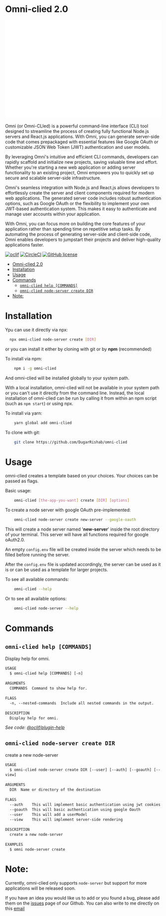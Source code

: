 # Omni-clied 2.0

![logo](./assets/omni%20logo/omni-high-resolution-logo-white-on-transparent-background.png)

Omni (or Omni-CLIed) is a powerful command-line interface (CLI) tool designed to streamline the process of creating fully functional Node.js servers and React.js applications. With Omni, you can generate server-side code that comes prepackaged with essential features like Google OAuth or customizable JSON Web Token (JWT) authentication and user models.

By leveraging Omni's intuitive and efficient CLI commands, developers can rapidly scaffold and initialize new projects, saving valuable time and effort. Whether you're starting a new web application or adding server functionality to an existing project, Omni empowers you to quickly set up secure and scalable server-side infrastructure.

Omni's seamless integration with Node.js and React.js allows developers to effortlessly create the server and client components required for modern web applications. The generated server code includes robust authentication options, such as Google OAuth or the flexibility to implement your own JWT-based authentication system. This makes it easy to authenticate and manage user accounts within your application.

With Omni, you can focus more on building the core features of your application rather than spending time on repetitive setup tasks. By automating the process of generating server-side and client-side code, Omni enables developers to jumpstart their projects and deliver high-quality applications faster.

[![oclif](https://img.shields.io/badge/cli-oclif-brightgreen.svg)](https://oclif.io)
[![CircleCI](https://circleci.com/gh/oclif/hello-world/tree/main.svg?style=shield)](https://circleci.com/gh/oclif/hello-world/tree/main)
[![GitHub license](https://img.shields.io/github/license/oclif/hello-world)](https://github.com/DugarRishab/omni-clied/blob/main/LICENSE)


<!-- toc -->
- [Omni-clied 2.0](#omni-clied-20)
- [Installation](#installation)
- [Usage](#usage)
- [Commands](#commands)
  - [`omni-clied help [COMMANDS]`](#omni-clied-help-commands)
  - [`omni-clied node-server create DIR`](#omni-clied-node-server-create-dir)
- [Note:](#note)
<!-- tocstop -->

# Installation 

Ypu can use it directly via npx: 
```sh
  npx omni-clied node-server create [DIR]
```

or you can install it either by cloning with git or by **npm** (recommended)

To install via npm:
```sh
	npm i -g omni-clied
```
And omni-clied will be installed globally to your system path. 

With a local installation, omni-clied will not be available in your system path or you can't use it directly from the command line. Instead, the local installation of omni-clied can be run by calling it from within an npm script (such as `npm start`) or using npx.

To install via yarn: 
```sh
	yarn global add omni-clied
```
To clone with git: 
```sh
	git clone https://github.com/DugarRishab/omni-clied
```

# Usage

omni-clied creates a template based on your choices. Your choices can be passed as flags.

Basic usage: 
```sh
	omni-clied [the-app-you-want] create [DIR] [options]
```

To create a node server with google OAuth pre-implemented: 

```sh
	omni-clied node-server create new-server --google-oauth
```

This will create a node server named '**new-server**' inside the root directory of your terminal. This server will have all functions required for google oAuth2.0.

An empty `config.env` file will be created inside the server which needs to be filled before running the server.

After the `config.env` file is updated accordingly, the server can be used as it is or can be used as a template for larger projects. 

To see all available commands:
```sh
	omni-clied --help
```
Or to see all available options: 
```sh
	omni-clied node-server --help
```
# Commands

## `omni-clied help [COMMANDS]`

Display help for omni.

```
USAGE
  $ omni-clied help [COMMANDS] [-n]

ARGUMENTS
  COMMANDS  Command to show help for.

FLAGS
  -n, --nested-commands  Include all nested commands in the output.

DESCRIPTION
  Display help for omni.
```

_See code: [@oclif/plugin-help](https://github.com/oclif/plugin-help/blob/v5.2.9/src/commands/help.ts)_

## `omni-clied node-server create DIR`

create a new node-server

```
USAGE
  $ omni-clied node-server create DIR [--user] [--auth] [--goauth] [--view]

ARGUMENTS
  DIR  Name or directory of the destination

FLAGS
  --auth    This will implement basic authentication using jwt cookies
  --goauth  This will basic authentication using google Oauth
  --user    This will add a userModel
  --view    This will implement server-side rendering

DESCRIPTION
  create a new node-server

EXAMPLES
  $ omni node-server create
```

# Note: 

Currently, omni-clied only supports `node-server` but support for more applications will be released soon. 

If you have an idea you would like us to add or you found a bug, please add them on the [issues](https://github.com/DugarRishab/omni-clied/issues) page of our Github. You can also write to me directly on this [email](mailto:www.anitadugar9163@gmail.com)